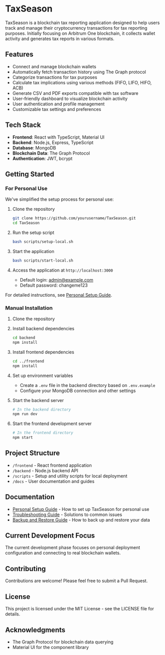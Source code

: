 # TaxSeason

TaxSeason is a blockchain tax reporting application designed to help users track and manage their cryptocurrency transactions for tax reporting purposes. Initially focusing on Arbitrum One blockchain, it collects wallet activity and generates tax reports in various formats.

## Features

- Connect and manage blockchain wallets
- Automatically fetch transaction history using The Graph protocol
- Categorize transactions for tax purposes
- Calculate tax implications using various methods (FIFO, LIFO, HIFO, ACB)
- Generate CSV and PDF exports compatible with tax software
- User-friendly dashboard to visualize blockchain activity
- User authentication and profile management
- Customizable tax settings and preferences

## Tech Stack

- **Frontend**: React with TypeScript, Material UI
- **Backend**: Node.js, Express, TypeScript
- **Database**: MongoDB
- **Blockchain Data**: The Graph Protocol
- **Authentication**: JWT, bcrypt

## Getting Started

### For Personal Use

We've simplified the setup process for personal use:

1. Clone the repository
   ```bash
   git clone https://github.com/yourusername/TaxSeason.git
   cd TaxSeason
   ```

2. Run the setup script
   ```bash
   bash scripts/setup-local.sh
   ```

3. Start the application
   ```bash
   bash scripts/start-local.sh
   ```

4. Access the application at `http://localhost:3000`
   - Default login: admin@example.com
   - Default password: changeme123

For detailed instructions, see [Personal Setup Guide](docs/PERSONAL_SETUP.md).

### Manual Installation

1. Clone the repository

2. Install backend dependencies
   ```bash
   cd backend
   npm install
   ```

3. Install frontend dependencies
   ```bash
   cd ../frontend
   npm install
   ```

4. Set up environment variables
   - Create a `.env` file in the backend directory based on `.env.example`
   - Configure your MongoDB connection and other settings

5. Start the backend server
   ```bash
   # In the backend directory
   npm run dev
   ```

6. Start the frontend development server
   ```bash
   # In the frontend directory
   npm start
   ```

## Project Structure

- `/frontend` - React frontend application
- `/backend` - Node.js backend API
- `/scripts` - Setup and utility scripts for local deployment
- `/docs` - User documentation and guides

## Documentation

- [Personal Setup Guide](docs/PERSONAL_SETUP.md) - How to set up TaxSeason for personal use
- [Troubleshooting Guide](docs/TROUBLESHOOTING.md) - Solutions to common issues
- [Backup and Restore Guide](docs/BACKUP_RESTORE.md) - How to back up and restore your data

## Current Development Focus

The current development phase focuses on personal deployment configuration and connecting to real blockchain wallets.

## Contributing

Contributions are welcome! Please feel free to submit a Pull Request.

## License

This project is licensed under the MIT License - see the LICENSE file for details.

## Acknowledgments

- The Graph Protocol for blockchain data querying
- Material UI for the component library 